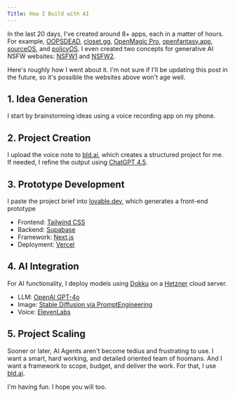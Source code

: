```yaml
---
Title: How I Build with AI
---
```


In the last 20 days, I've created around 8+ apps, each in a matter of hours. For example, [OOPSDEAD](https://oopsdead.com/), [closet.gg](https://closet.gg/), [OpenMagic Pro](https://openmagic.pro/), [openfantasy.app](https://openfantasy.app/), [sourceOS](https://sourceos.org/), and [policyOS](https://policyos.org/). I even created two concepts for generative AI NSFW websites: [NSFW1](https://fantasizehub.ai/) and [NSFW2](https://pornhub.fantasizehub.ai/).

Here's roughly how I went about it. I'm not sure if I'll be updating this post in the future, so it's possible the websites above won't age well.

## 1. Idea Generation

I start by brainstorming ideas using a voice recording app on my phone.

## 2. Project Creation

I upload the voice note to [bld.ai](https://bld.ai), which creates a structured project for me. If needed, I refine the output using [ChatGPT 4.5](https://chat.openai.com).

## 3. Prototype Development

I paste the project brief into [lovable.dev](https://lovable.dev), which generates a front-end prototype

   - Frontend: [Tailwind CSS](https://tailwindcss.com)
   - Backend: [Supabase](https://supabase.com)
   - Framework: [Next.js](https://nextjs.org)
   - Deployment: [Vercel](https://vercel.com)

## 4. AI Integration

For AI functionality, I deploy models using [Dokku](https://dokku.com) on a [Hetzner](https://www.hetzner.com/cloud) cloud server.

   - LLM: [OpenAI GPT-4o](https://platform.openai.com)
   - Image: [Stable Diffusion via PromptEngineering](https://promptingguide.ai)
   - Voice: [ElevenLabs](https://www.elevenlabs.io)

## 5. Project Scaling

Sooner or later, AI Agents aren't become tedius and frustrating to use. I want a smart, hard working, and detailed oriented team of hoomans. And I want a framework to scope, budget, and deliver the work. For that, I use [bld.ai](https://bld.ai).

I'm having fun. I hope you will too.